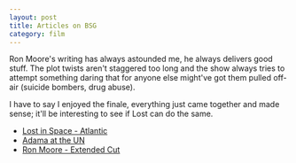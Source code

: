 ```yaml
---
layout: post
title: Articles on BSG
category: film
---
```


Ron Moore's writing has always astounded me, he always delivers good stuff.  The plot twists aren't staggered too long and the show always tries to attempt something daring that for anyone else might've got them pulled off-air (suicide bombers, drug abuse).

I have to say I enjoyed the finale, everything just came together and made sense; it'll be interesting to see if Lost can do the same.

* [Lost in Space - Atlantic](http://www.theatlantic.com/doc/200901/battlestar-galactica)
* [Adama at the UN](http://www.thebadandugly.com/2009/03/18/battlestar-un-panel-went-well/)
* [Ron Moore - Extended Cut](http://scifiwire.com/2009/03/battlestars-ronald-d-moor-1.php)
